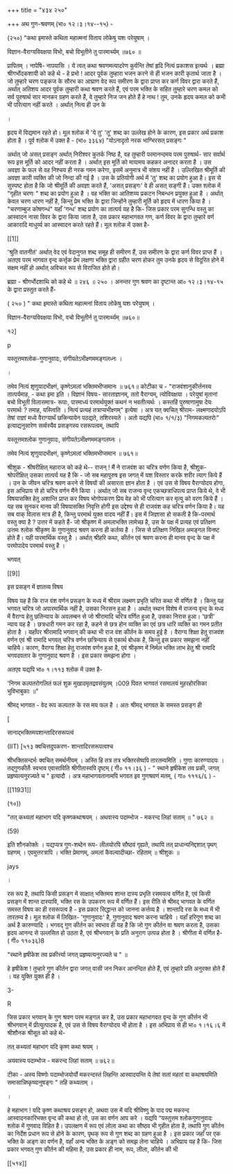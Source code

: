+++
title = "४३४ २५०"

+++
अथ गुण-श्रवणम् (भा० १२।३।१४--१५) - 

(२५०) "कथा इमास्ते कथिता महात्मनां विताय लोकेषु यशः परेयुषाम् । 

विज्ञान-वैराग्यविवक्षया विभो, बचो विभूतीने तु पारमार्थ्यम् ॥७६० ॥ 

प्रापितम् । नापेषि- नापयासि । ये त्वत् कथा श्रवणमत्यादरेण कुर्वन्ति तेषां हृदि नित्यं प्रकाशस इत्यर्थः । ब्रह्मा श्रीगर्भोदकशायी को कहे थे - हे प्रभो ! आदर पूर्वक तुम्हारा भजन करने से ही भजन कारी कृतार्थ जाता है । जो तुम्हारे चरण पङ्कज के सौरभ का आघ्राण वेद रूप समीरण के द्वारा प्राप्त कर कर्ण विवर द्वारा करते हैं, अर्थात् अतिशय आदर पूर्वक तुम्हारी कथा श्रवण करते हैं, एवं परम भक्ति के सहित तुम्हारे चरण कमल को सर्व पुरुषार्थ सार मानकर ग्रहण करते हैं, वे तुम्हारे निज जन होते हैं हे नाथ ! तुम, उनके हृदय कमल को कभी भी परित्याग नहीं करते । अर्थात् नित्य ही उन के 

। 

हृदय में विद्यमान रहते हो। मूल श्लोक में 'ये तु' 'तू' शब्द का उल्लेख होने के कारण, इस प्रकार अर्थ प्रकाश होता है । पूर्व श्लोक में उक्त है - (भा० ३३६४) "योऽनादृतो नरक भाग्भिरसत् प्रसङ्गः " 

अर्थात् जो असत् प्रसङ्ग अर्थात् निरीश्वर कुतर्क निष्ठ है, वह तुम्हारी परमानन्दमय परम पुरुषार्थ- सार सर्वार्थ रूप इस मूर्ति को आदर नहीं करता है । अर्थात् इस मूर्ति को मायामय कहकर अनादर करता है । उस अवज्ञा के फल से वह निश्चय ही नरक गमन करेगा, इसमें अनुमात्र भी संशय नहीं है । उल्लिखित श्रीमूर्ति की अवज्ञा कारी व्यक्ति की जो निन्दा की गई है । उस के प्रतियोगी अर्थ में 'तु' शब्द का प्रयोग हुआ है। इस से सुस्पष्ट होता है कि जो श्रीमूर्ति की अवज्ञा करते हैं, 'असत् प्रसङ्गः' वे ही असत् सङ्गी हैं। उक्त श्लोक में "गृहीत चरणः " शब्द का प्रयोग हुआ है । वह भक्ति का आतिशय्य प्रकटन निबन्धन प्रयुक्त हुआ है । अर्थात् केवल चरण धारण नहीं है, किन्तु प्रेम भक्ति के द्वारा जिन्होंने तुम्हारी मूर्ति को हृदय में धारण किया है । "चरणाम्बुज कोषगन्धं" यहाँ 'गन्ध' शब्द प्रयोग का तात्पर्य यह है कि- जिस प्रकार परम सुगन्धि वस्तु का आस्वादन नासा विवर के द्वारा किया जाता है, उस प्रकार महाभागवत गण, कर्ण विवर के द्वारा तुम्हारे वर्ण आकारादि माधुर्य्य का आस्वादन करते रहते हैं। मूल श्लोक में उक्त है- 

[[1]]

'श्रुति वातनीतं' अर्थात् वेद एवं वेदानुगत शब्द समूह ही समीरण हैं, उस समीरण के द्वारा कर्ण विवर प्राप्त हैं । अतएव परम भागवत वृन्द कर्त्तृक प्रेम लक्षणा भक्ति द्वारा ग्रहीत चरण होकर तुम उनके हृदय से विदूरित होने में सक्षम नहीं हो अर्थात् अविचल रूप से विराजित होते हो। 

ब्रह्मा - श्रीगर्भोदशाथि को कहे थे ॥ २४६ ॥ २५० । अनन्तर गुण श्रवण का दृष्टान्त आ० १२।३।१४-१५ के द्वारा प्रस्तुत करते हैं- 

( २५० ) " कथा इमास्ते कथिता महात्मनां विताय लोकेषु यशः परेयुषाम् । 

विज्ञान-वैराग्यविवक्षया विभो, वचो विभूतीर्न तु पारमार्थ्यम् ॥७६०॥ 

१२] 

p 

यस्तूत्तमश्लोक-गुणानुवादः, संगीयतेऽभीक्ष्णममङ्गलध्नः । 

। 



तमेव नित्यं शृणुयादभीक्ष्णं, कृष्णेऽमलां भक्तिमभीप्समानः ॥ ७६१॥ कोटीका च - "राजवंशानुकीर्त्तनस्य तात्पर्यमाह, - कथा इमा इति । विज्ञानं विषयः- सारताज्ञानम्, ततो वैराग्यम्, त्योविवक्षया । परेयुषां मृतानां बचो विभूती विलासमात्र- रूपाः, पारमाध्यं परमार्थयुक्तं कथनं न भवतीत्यर्थः । कस्तहिं पुरुषाणामुषा देयः परमार्थः ? तमाह, यस्त्विति । नित्यं प्रत्यहं तत्राप्यभीक्ष्णम्" इत्येषा । अत्र यत् क्वचित् श्रीराम- लक्ष्मणादयोऽपि तेषां राज्ञां मध्ये वैराग्यार्थं छत्त्रिन्यायेन पठद्यते, तशिरस्यते । अतो यद्यपि (भा० १/१/३) "निगमकल्पतरोः" इत्याद्यनुसारेण सर्व्वस्यैव प्रसङ्गस्य रसरूपत्वम्, तथापि 

यस्तूत्तमश्लोक गुणानुवादः, संगीयतेऽभीक्ष्णममङ्गलघ्नः । 

तमेव नित्यं शृणुयादभीक्ष्णं, कृष्णेऽमलां भक्तिमभीप्समान ॥ ७६१॥ 

श्रीशुक - श्रीषरीक्षित् महाराज को कहे थे-- राजन् ! मैं ने राजवंश का चरित्र वर्णण किया है, श्रीशुक-श्रोपरीक्षित् उसका तात्पर्य यह है कि - जो सब महापुरुष इस जगत् में यश विस्तार करके शरीर त्याग किये हैं । उन के जीवन चरित्र श्रवण करने से विषयों की असारता ज्ञान होता है । एवं उस से विषय वैराग्योदय होगा, इस अभिप्राय से हो चरित्र वर्णन मैंने किया । अर्थात् जो सब राजन्य वृन्द एकच्छत्राधिपत्य प्राप्त किये थे, वे भी विषयासक्ति हेतु अशान्ति प्राप्त कर विषय भोगोपकरण प्रिय वेह को भी परित्याग कर मृत्यु को वरण किये हैं । यह सब सुनकर मानव की विषयासक्ति निवृत्ति होगी इस उद्देश्य से ही राजवंश कह चरित्र वर्णन किया है। यह सब वाक् विलास मात्र ही है, किन्तु परमार्थ युक्त वादय नहीं हैं। इस में जिज्ञासा हो सकती है कि-परमार्थ वस्तु क्या है ? उत्तर में कहते हैं- जो श्रीकृष्ण में अमलाभक्ति लामेच्छ है, उस के पक्ष में प्रत्यह एवं प्रतिक्षण उत्तमः श्लोक श्रीकृष्ण के गुणानुवाद श्रवण करना ही कर्तव्य है । जिस से प्रतिक्षण निखिल अमङ्गल विनष्ट होते हैं। यही पारमार्थिक वस्तु है । अर्थात् श्रीहरि कथा, कीर्तन एवं श्रवण करना ही मानव वृन्द के पक्ष में परमोपादेय परमार्थ वस्तु है । 

भगवत् 

[[9]]


इस प्रसङ्ग में ज्ञातव्य विषय 

विषय यह है कि राज वंश वर्णन प्रसङ्ग के मध्य में श्रीराम लक्ष्मण प्रभृति चरित कथा भी वर्णित है । किन्तु यह भगवत् चरित्र जो अपारमार्थिक नहीं है, उसका निरसन हुआ है । अर्थात् स्थान विशेष में राजन्य वृन्द के मध्य में वैराग्य हेतु छतिन्याय के अवलम्बन से जो श्रीरामादि चरित्र वर्णित हुआ है, उसका निरास हुआ। 'छत्री' न्याय यह है । छत्रधारी गमन कर रहा है, कहने से छत्र होन व्यक्ति का एवं छत्र धारि व्यक्ति का गमन प्रतीत होता है । यहाँपर श्रीरामादि भगवान् की कथा भी राज वंश कीर्तन के समय हुई है । वैराग्य शिक्षा हेतु राजवंश वर्णन एवं श्री रामादि भगवत् चरित्र वर्णन छत्रिन्याय से एकार्थ बोधक है, किन्तु इस प्रकार समझना नहीं चाहिये। कारण, वैराग्य शिक्षा हेतु राजवंश वर्णन हुआ है, एवं श्रीकृष्ण में निर्मल भक्ति लाभ हेतु श्री रामादि भगवदवतार के गुणानुवाद श्रवण है । इस प्रकार समझना होगा । 

अतएव यद्यपि भा० १।११३ श्लोक में उक्त है- 

'निगम कल्पतरोगलितं फलं शुक मुखादमृतद्रवसंयुतम् ।009 पिवत भागवतं रसमालयं मुहरहोरसिका भुविभाबुकाः ॥" 

श्रीमद् भागवत - वेद रूप कल्पतरु के रस मय फल है । अतः श्रीमद् भागवत के समस्त प्रसङ्ग ही 

[ 

सानाद्भक्तिमयशान्तादिरसरूपत्वं 

(IIT) [५१३ क्वचित्तदुपकरण- शान्तादिरसरूपत्वश्च 

श्रीभक्तिसन्दर्भः क्वचित् समर्थनीयम् । अस्ति हि तत्र तत्र भक्तिरसेष्वपि तारतम्यमिति । गुणाः कारुण्यादयः । तद्गुणकीर्तेः स्वभाव एवासाविति श्रीगीतास्वपि दृष्टम् ( गी० ११।३६ ) - " स्थाने हृषीकेश तव प्रकी, जगत् प्रहृष्यत्यनुरज्यते च " इत्यादौ । अत्र महाभागवतानामपि भगवत इव गुणश्रवणं मतम्, ( गा० १११६/६ ) - 

[[11931]]

(१०)) 

"तत् कथ्यतां महाभाग यदि कृष्णकथाश्रयम् । अथवास्य पदाम्भोज - मकरन्द लिहां सताम् ॥ " ७६२ ॥ 

(59) 

इति शौनकोक्तेः । यद्यप्यत्र गुण-शब्देन रूप- लीलयोरपि सौष्ठवं गृह्यते, तथापि तत् प्राधान्यनिद्दशात् पृथग् ग्रहणम् । एवमुत्तरत्रापि । भक्ति प्रेमाणम्, अमलां कैवल्यादीच्छा- रहिताम् ॥ श्रीशुकः ॥ 

jays 

। 

रस रूप है, तथापि किसी प्रसङ्ग में साक्षात् भक्तिमय शान्त दास्य प्रभृति रसमयत्व वर्णित है, एवं किसी प्रसङ्ग में शान्त दास्यावि, भक्ति रस के उपकरण रूप में वर्णित हैं। इस रीति से श्रीमद् भागवत के वर्णित समस्त विषय का ही रसरूपत्व है - इस प्रकार सिद्धान्त को जानना कर्त्तव्य है । शान्तादि रस के मध्य में भी तारतम्य है। मूल श्लोक में लिखित- 'गुणानुवादः' है, गुणानुवाद श्रवण करना चाहिये । यहाँ हरिगुण शब्द का अर्थ है कारुण्यादि । भगवद् गुण कीर्तन का स्वभाव ही यह है कि जो गुण कीर्तन वा श्रवण करता है, उसका हृदय आनन्द से उल्लसित हो उठता है, एवं श्रीभगवान् के प्रति अनुराग उत्पन्न होता है । श्रीगीता में वर्णित है- ( गी० ११०३६)8 

"स्थाने हृषीकेश तव प्रकीर्त्त्या जगत् प्रहृष्यत्यनुरज्यते च " ॥ 

हे हृषीकेश ! तुम्हारे गुण कीर्तन द्वारा जगत् वासी जन निकर आनन्दित होते हैं, एवं तुम्हारे प्रति अनुरक्त होते हैं । यह युक्ति युक्त ही है । 

3- 

R 

जिस प्रकार भगवान् के गुण श्रवण परम मङ्गल कर है, उस प्रकार महाभागवत वृन्द के गुण कीर्त्तन भी श्रीभगवान् में प्रीत्युत्पादक है, एवं उस से विषय वैराग्योदय भी होता है । इस अभिप्राय से ही भा० १।१६।६ में श्रीशौनक श्रीसूत को कहे थे- 

तत् कथ्यतां महाभाग यदि कृष्ण कथा श्रयम् । 

अयवास्य पदाम्भोज - मकरन्द लिहां सताम् ॥ ७६२॥ 

टीका - अस्य विष्णोः पदाम्भोजयोर्यो मकरन्दस्तं लिहन्ति आस्वादयन्ति ये तेषां सतां महतां वा कथाश्रयमिति समासान्निष्कृष्यानुषङ्गः " तहि कथ्यताम् । 

। 

हे महाभाग ! यदि कृष्ण कथाश्रय प्रसङ्ग हो, अथवा उस में यदि श्रीविष्णु के पाद पद्म मकरन्द आस्वादनकारिभक्त वृन्द की कथा हो तो, उस का वर्णन आप करे । यद्यपि “यस्तुत्तम श्लोकगुणानुवादः श्लोक में गुणवाद विहित है। उपलक्षण में रूप एवं लोला कथा का सौष्ठव भी गृहीत होता है, तथापि गुण कीर्तन का निर्देश प्रधान रूप से होने के कारण, पृथक् रूप से गुण शब्द का ग्रहण हुआ है । इस प्रकार जहाँ पर एक भक्ति के अङ्ग का वर्णन है, वहाँ अन्य भक्ति के अङ्ग को समझ लेना चाहिये । अभिप्राय यह है कि- जिस प्रकार भगवत् गुण कीर्तन की महिमा है, उस प्रकार ही नाम, रूप, लीला, कीर्तन की भी 

[[५१४]] 


